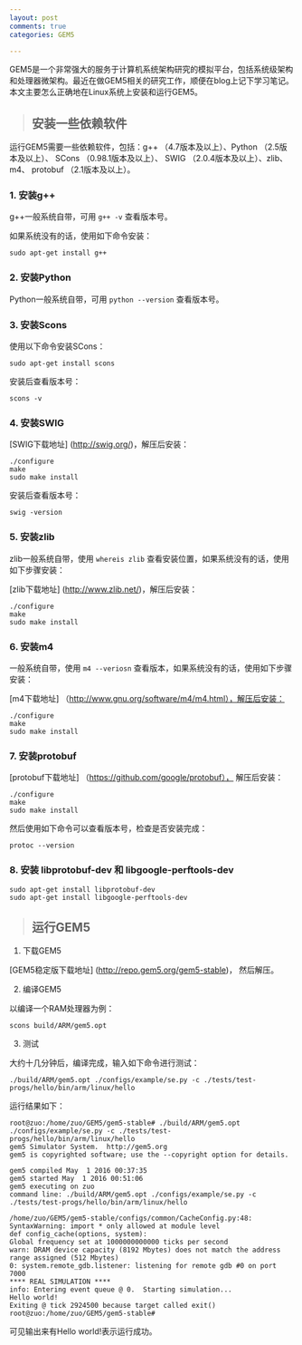 ```yaml
---
layout: post
comments: true
categories: GEM5

---
```


GEM5是一个非常强大的服务于计算机系统架构研究的模拟平台，包括系统级架构和处理器微架构。最近在做GEM5相关的研究工作，顺便在blog上记下学习笔记。本文主要怎么正确地在Linux系统上安装和运行GEM5。

> ## 安装一些依赖软件

运行GEM5需要一些依赖软件，包括：g++ （4.7版本及以上）、Python （2.5版本及以上）、 SCons （0.98.1版本及以上）、 SWIG （2.0.4版本及以上）、zlib、m4、 protobuf （2.1版本及以上）。

### 1. 安装g++

g++一般系统自带，可用 `g++ -v` 查看版本号。

如果系统没有的话，使用如下命令安装：

    sudo apt-get install g++

### 2. 安装Python

Python一般系统自带，可用 `python --version` 查看版本号。

### 3. 安装Scons

使用以下命令安装SCons：
       
    sudo apt-get install scons
     
安装后查看版本号：

    scons -v

### 4. 安装SWIG

[SWIG下载地址] (http://swig.org/)，解压后安装：

    ./configure   
    make    
    sudo make install   
        
安装后查看版本号：

    swig -version
        
### 5. 安装zlib
zlib一般系统自带，使用 `whereis zlib` 查看安装位置，如果系统没有的话，使用如下步骤安装：

[zlib下载地址] (http://www.zlib.net/)，解压后安装：

    ./configure   
    make    
    sudo make install   
        
### 6. 安装m4

一般系统自带，使用 `m4 --veriosn` 查看版本，如果系统没有的话，使用如下步骤安装：

[m4下载地址] （http://www.gnu.org/software/m4/m4.html），解压后安装：

    ./configure   
    make    
    sudo make install  

### 7. 安装protobuf

[protobuf下载地址] （https://github.com/google/protobuf）， 解压后安装：

    ./configure   
    make    
    sudo make install  
        
然后使用如下命令可以查看版本号，检查是否安装完成：

    protoc --version 

### 8. 安装 libprotobuf-dev 和 libgoogle-perftools-dev

    sudo apt-get install libprotobuf-dev    
    sudo apt-get install libgoogle-perftools-dev   


> ## 运行GEM5

1. 下载GEM5

[GEM5稳定版下载地址] (http://repo.gem5.org/gem5-stable)， 然后解压。

2. 编译GEM5

以编译一个RAM处理器为例：

    scons build/ARM/gem5.opt
        
3. 测试

大约十几分钟后，编译完成，输入如下命令进行测试：

    ./build/ARM/gem5.opt ./configs/example/se.py -c ./tests/test-progs/hello/bin/arm/linux/hello
        
运行结果如下：
        
    root@zuo:/home/zuo/GEM5/gem5-stable# ./build/ARM/gem5.opt ./configs/example/se.py -c ./tests/test-progs/hello/bin/arm/linux/hello
    gem5 Simulator System.  http://gem5.org
    gem5 is copyrighted software; use the --copyright option for details.

    gem5 compiled May  1 2016 00:37:35
    gem5 started May  1 2016 00:51:06
    gem5 executing on zuo
    command line: ./build/ARM/gem5.opt ./configs/example/se.py -c ./tests/test-progs/hello/bin/arm/linux/hello

    /home/zuo/GEM5/gem5-stable/configs/common/CacheConfig.py:48: SyntaxWarning: import * only allowed at module level
    def config_cache(options, system):
    Global frequency set at 1000000000000 ticks per second
    warn: DRAM device capacity (8192 Mbytes) does not match the address range assigned (512 Mbytes)
    0: system.remote_gdb.listener: listening for remote gdb #0 on port 7000
    **** REAL SIMULATION ****
    info: Entering event queue @ 0.  Starting simulation...
    Hello world!
    Exiting @ tick 2924500 because target called exit()
    root@zuo:/home/zuo/GEM5/gem5-stable# 

可见输出来有Hello world!表示运行成功。

        


